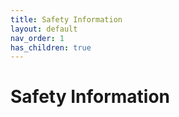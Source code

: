 ```yaml
---
title: Safety Information
layout: default
nav_order: 1
has_children: true
---
```

# Safety Information 
